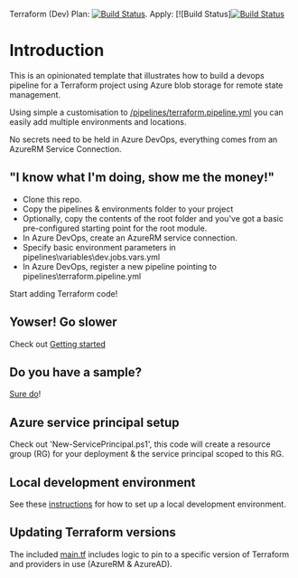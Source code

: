 Terraform (Dev) Plan: [![Build Status](https://dev.azure.com/kewalaka/Terraform-CICD-YAMLTemplates/_apis/build/status/Terraform-CICD-YAMLTemplates?branchName=main&stageName=Terraform%20Plan%20(auea%20-%20dev))](https://dev.azure.com/kewalaka/Terraform-CICD-YAMLTemplates/_build/latest?definitionId=5&branchName=main). Apply: [![Build Status][![Build Status](https://dev.azure.com/kewalaka/Terraform-CICD-YAMLTemplates/_apis/build/status/Terraform-CICD-YAMLTemplates?branchName=main&stageName=Terraform%20Apply%20(auea%20-%20dev))](https://dev.azure.com/kewalaka/Terraform-CICD-YAMLTemplates/_build/latest?definitionId=5&branchName=main)

# Introduction 

This is an opinionated template that illustrates how to build a devops pipeline for a Terraform project using Azure blob storage for remote state management.

Using simple a customisation to [/pipelines/terraform.pipeline.yml](/pipelines/terraform.pipeline.yml) you can easily add multiple environments and locations.

No secrets need to be held in Azure DevOps, everything comes from an AzureRM Service Connection.

## "I know what I'm doing, show me the money!"

* Clone this repo.
* Copy the pipelines & environments folder to your project
* Optionally, copy the contents of the root folder and you've got a basic pre-configured starting point for the root module.
* In Azure DevOps, create an AzureRM service connection.
* Specify basic environment parameters in pipelines\variables\dev.jobs.vars.yml
* In Azure DevOps, register a new pipeline pointing to pipelines\terraform.pipeline.yml

Start adding Terraform code!

## Yowser!  Go slower

Check out [Getting started](/docs/Getting%20started.md)

## Do you have a sample?

[Sure do](https://dev.azure.com/kewalaka/tfSample-KeyVaultRBAC)!

## Azure service principal setup

Check out 'New-ServicePrincipal.ps1', this code will create a resource group (RG) for your deployment & the service principal scoped to this RG.

## Local development environment

See these [instructions](/docs/Setup%20a%20local%20dev%20environment.md) for how to set up a local development environment.

## Updating Terraform versions

The included [main.tf](main.tf) includes logic to pin to a specific version of Terraform and providers in use (AzureRM & AzureAD).